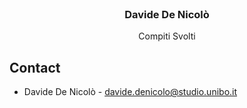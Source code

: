<!-- PROJECT LOGO -->
<br />
<p align="center">
  <h3 align="center">Davide De Nicolò</h3>

  <p align="center">
    Compiti Svolti
    <br />
  </p>
</p>





<!-- CONTACT -->
## Contact
* Davide De Nicolò - davide.denicolo@studio.unibo.it